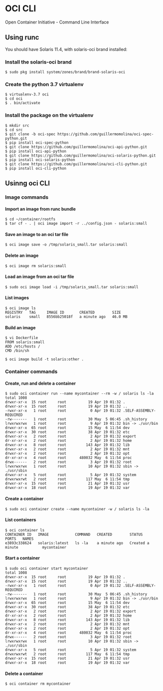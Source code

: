 # OCI CLI

Open Container Initiative - Command Line Interface

## Using runc

You should have Solaris 11.4, with solaris-oci brand installed:

### Install the solaris-oci brand

```
$ sudo pkg install system/zones/brand/brand-solaris-oci
```

### Create the python 3.7 virtualenv

```
$ virtualenv-3.7 oci
$ cd oci
$ . bin/activate
```

### Install the package on the virtualenv

```
$ mkdir src
$ cd src
$ git clone -b oci-spec https://github.com/guillermomolina/oci-spec-python.git
$ pip install oci-spec-python
$ git clone https://github.com/guillermomolina/oci-api-python.git
$ pip install oci-api-python
$ git clone https://github.com/guillermomolina/oci-solaris-python.git
$ pip install oci-solaris-python
$ git clone https://github.com/guillermomolina/oci-cli-python.git
$ pip install oci-cli-python
```

## Usinng oci CLI

### Image commands

#### Import an image from runc bundle

```
$ cd ~/container/rootfs
$ tar cf - . | oci image import -r ../config.json - solaris:small
```

#### Save an image to an oci tar file

```
$ oci image save -o /tmp/solaris_small.tar solaris:small
```

#### Delete an image

```
$ oci image rm solaris:small
```

#### Load an image from an oci tar file

```
$ sudo oci image load -i /tmp/solaris_small.tar solaris:small
```

#### List images

```
$ oci image ls
REGISTRY   TAG     IMAGE ID       CREATED        SIZE   
solaris    small   8556bb25018f   a minute ago   46.0 MB
```

#### Build an image

```
$ vi Dockerfile
FROM solaris:small
ADD /etc/hosts /
CMD /bin/sh

$ oci image build -t solaris:other .
```


### Container commands

#### Create, run and delete a container

```
$ sudo oci container run --name mycontainer --rm -w / solaris ls -la
total 1008
drwxr-xr-x  15 root     root          19 Apr 19 01:32 .
drwxr-xr-x  15 root     root          19 Apr 19 01:32 ..
-rwxr-xr-x   1 root     root           0 Apr 19 01:32 .SELF-ASSEMBLY-REQUIRED
-rw-------   1 root     root          30 May  5 06:45 .sh_history
lrwxrwxrwx   1 root     root           9 Apr 19 01:32 bin -> ./usr/bin
drwxr-xr-x  65 root     root          15 May  6 11:54 dev
drwxr-xr-x  30 root     root          38 Apr 19 01:32 etc
drwxr-xr-x   2 root     root           2 Apr 19 01:32 export
dr-xr-xr-x   2 root     root           2 Apr 19 01:32 home
drwxr-xr-x   8 root     root         143 Apr 19 01:32 lib
drwxr-xr-x   2 root     root           2 Apr 19 01:32 mnt
drwxr-xr-x   2 root     root           2 Apr 19 01:32 opt
dr-xr-xr-x   4 root     root      480032 May  6 11:54 proc
drwx------   2 root     root           3 Apr 19 01:32 root
lrwxrwxrwx   1 root     root          10 Apr 19 01:32 sbin -> ./usr/sbin
drwxr-xr-x   5 root     root           5 Apr 19 01:32 system
drwxrwxrwt   2 root     root         117 May  6 11:54 tmp
drwxr-xr-x  15 root     root          21 Apr 19 01:32 usr
drwxr-xr-x  18 root     root          19 Apr 19 01:32 var
```

#### Create a container

```
$ sudo oci container create --name mycontainer -w / solaris ls -la
```

#### List containers

```
$ oci container ls
CONTAINER ID   IMAGE            COMMAND   CREATED        STATUS             PORTS   NAMES      
e3893c338624   solaris:latest   ls -la    a minute ago   Created a minute           mycontainer
```


#### Start a container

```
$ sudo oci container start mycontainer
total 1008
drwxr-xr-x  15 root     root          19 Apr 19 01:32 .
drwxr-xr-x  15 root     root          19 Apr 19 01:32 ..
-rwxr-xr-x   1 root     root           0 Apr 19 01:32 .SELF-ASSEMBLY-REQUIRED
-rw-------   1 root     root          30 May  5 06:45 .sh_history
lrwxrwxrwx   1 root     root           9 Apr 19 01:32 bin -> ./usr/bin
drwxr-xr-x  65 root     root          15 May  6 11:54 dev
drwxr-xr-x  30 root     root          38 Apr 19 01:32 etc
drwxr-xr-x   2 root     root           2 Apr 19 01:32 export
dr-xr-xr-x   2 root     root           2 Apr 19 01:32 home
drwxr-xr-x   8 root     root         143 Apr 19 01:32 lib
drwxr-xr-x   2 root     root           2 Apr 19 01:32 mnt
drwxr-xr-x   2 root     root           2 Apr 19 01:32 opt
dr-xr-xr-x   4 root     root      480032 May  6 11:54 proc
drwx------   2 root     root           3 Apr 19 01:32 root
lrwxrwxrwx   1 root     root          10 Apr 19 01:32 sbin -> ./usr/sbin
drwxr-xr-x   5 root     root           5 Apr 19 01:32 system
drwxrwxrwt   2 root     root         117 May  6 11:54 tmp
drwxr-xr-x  15 root     root          21 Apr 19 01:32 usr
drwxr-xr-x  18 root     root          19 Apr 19 01:32 var
```

#### Delete a container

```
$ oci container rm mycontainer
```



